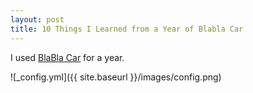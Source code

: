 ```yaml
---
layout: post
title: 10 Things I Learned from a Year of Blabla Car
---
```


I used [BlaBla Car](https://www.blablacar.fr/) for a year.

![_config.yml]({{ site.baseurl }}/images/config.png)


